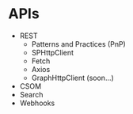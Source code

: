 # APIs
  * REST
    * Patterns and Practices (PnP)
    * SPHttpClient
    * Fetch
    * Axios
    * GraphHttpClient (soon...)
  * CSOM
  * Search
  * Webhooks

